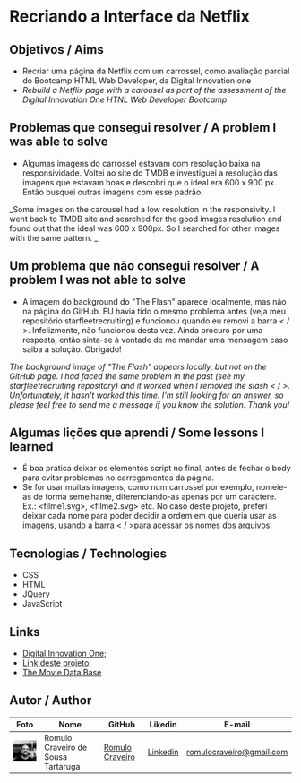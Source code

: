 # Recriando a Interface da Netflix

## Objetivos / Aims

* Recriar uma página da Netflix com um carrossel, como avaliação parcial do Bootcamp HTML Web Developer, da Digital Innovation one
* <i> Rebuild a Netflix page with a carousel as part of the assessment of the Digital Innovation One HTNL Web Developer Bootcamp</i>

## Problemas que consegui resolver / A problem I was able to solve

* Algumas imagens do carrossel estavam com resolução baixa na responsividade. Voltei ao site do TMDB e investiguei a resolução das imagens que estavam boas e descobri que o ideal era 600 x 900 px. Então busquei outras imagens com esse padrão.

_Some images on the carousel had a low resolution in the responsivity. I went back to TMDB site and searched for the good images resolution and found out that the ideal was 600 x 900px. So I searched for other images with the same pattern. _

## Um problema que não consegui resolver / A problem I was not able to solve

* A imagem do background do "The Flash" aparece localmente, mas não na página do GitHub. EU havia tido o mesmo problema antes (veja meu repositório starfleetrecruiting) e funcionou quando eu removi a barra < / >. Infelizmente, não funcionou desta vez. Ainda procuro por uma resposta, então sinta-se à vontade de me mandar uma mensagem caso saiba a solução. Obrigado!

_The background image of "The Flash" appears locally, but not on the GitHub page. I had faced the same problem in the past (see my starfleetrecruiting repository) and it worked when I removed the slash < / >. Unfortunately, it hasn't worked this time. I'm still looking for an answer, so please feel free to send me a message if you know the solution. Thank you!_

## Algumas lições que aprendi / Some lessons I learned

* É boa prática deixar os elementos script no final, antes de fechar o body para evitar problemas no carregamentos da página. 
* Se for usar muitas imagens, como num carrossel por exemplo, nomeie-as de forma semelhante, diferenciando-as apenas por um caractere. Ex.: <filme1.svg>, <filme2.svg> etc. No caso deste projeto, preferi deixar cada nome para poder decidir a ordem em que queria usar as imagens, usando a barra < / >para acessar os nomes dos arquivos.

## Tecnologias / Technologies

* CSS
* HTML
* JQuery
* JavaScript

## Links 

* [Digital Innovation One](https://digitalinnovation.one/);
* [Link deste projeto](https://romulocraveiro.github.io/recriando-netflix/);
* [The Movie Data Base](https://www.themoviedb.org/)

## Autor / Author

| Foto                                                   | Nome                               | GitHub                                               | Likedin                                                 | E-mail                   |
| ------------------------------------------------------ | ---------------------------------- | ---------------------------------------------------- | ------------------------------------------------------- | ------------------------ |
| <img src="./img/fotogit.jpeg" width="100px"> | Romulo Craveiro de Sousa Tartaruga | [Romulo Craveiro](https://github.com/romulocraveiro) | [Linkedin](https://www.linkedin.com/in/romulocraveiro/) | romulocraveiro@gmail.com |